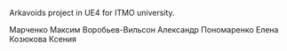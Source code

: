 Arkavoids project in UE4 for ITMO university.

Марченко Максим
Воробьев-Вильсон Александр
Пономаренко Елена
Козюкова Ксения
